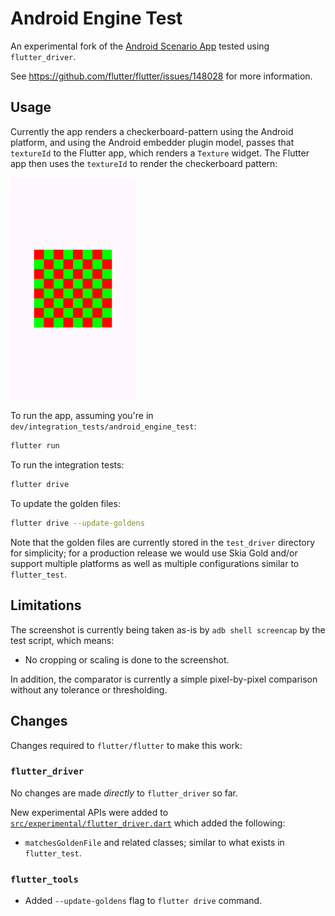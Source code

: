 # Android Engine Test

An experimental fork of the [Android Scenario App][] tested using
`flutter_driver`.

See <https://github.com/flutter/flutter/issues/148028> for more information.

[android scenario app]: https://github.com/flutter/engine/tree/main/testing/scenario_app/android

## Usage

Currently the app renders a checkerboard-pattern using the Android platform,
and using the Android embedder plugin model, passes that `textureId` to the
Flutter app, which renders a `Texture` widget. The Flutter app then uses the
`textureId` to render the checkerboard pattern:

<img src="test_driver/golden/checkerboard.png" width="200" />

To run the app, assuming you're in `dev/integration_tests/android_engine_test`:

```sh
flutter run
```

To run the integration tests:

```sh
flutter drive
```

To update the golden files:

```sh
flutter drive --update-goldens
```

Note that the golden files are currently stored in the `test_driver` directory
for simplicity; for a production release we would use Skia Gold and/or support
multiple platforms as well as multiple configurations similar to `flutter_test`.

## Limitations

The screenshot is currently being taken as-is by `adb shell screencap` by the
test script, which means:

- No cropping or scaling is done to the screenshot.

In addition, the comparator is currently a simple pixel-by-pixel comparison
without any tolerance or thresholding.

## Changes

Changes required to `flutter/flutter` to make this work:

### `flutter_driver`

No changes are made _directly_ to `flutter_driver` so far.

New experimental APIs were added to [`src/experimental/flutter_driver.dart`](../../../packages/flutter_driver/lib/src/experimental/flutter_driver.dart) which added the
following:

- `matchesGoldenFile` and related classes; similar to what exists in `flutter_test`.

### `flutter_tools`

- Added `--update-goldens` flag to `flutter drive` command.
